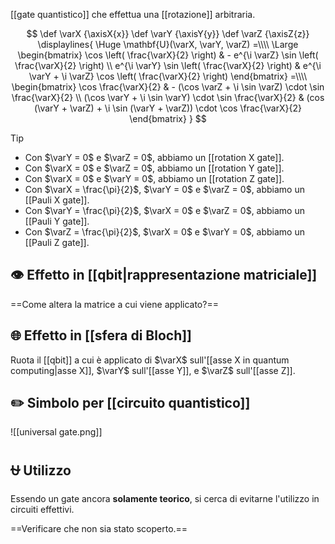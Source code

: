 [[gate quantistico]] che effettua una [[rotazione]] arbitraria.

$$
\def \varX {\axisX{x}}
\def \varY {\axisY{y}}
\def \varZ {\axisZ{z}}
\displaylines{
	\Huge
	\mathbf{U}(\varX, \varY, \varZ) 
	=\\\\ 
	\Large
	\begin{bmatrix}
		\cos \left( \frac{\varX}{2} \right) &
		- e^{\i \varZ} \sin \left( \frac{\varX}{2} \right) \\
		e^{\i \varY} \sin \left( \frac{\varX}{2} \right) &
		e^{\i \varY + \i \varZ} \cos \left( \frac{\varX}{2} \right)
	\end{bmatrix}
	=\\\\
	\begin{bmatrix}
		\cos \frac{\varX}{2} &
		- (\cos \varZ + \i \sin \varZ) \cdot \sin \frac{\varX}{2} \\
		(\cos \varY + \i \sin \varY) \cdot \sin \frac{\varX}{2} &
		(cos (\varY + \varZ) + \i \sin (\varY + \varZ)) \cdot \cos \frac{\varX}{2}
	\end{bmatrix}
}
$$

> [!Tip]
> - Con $\varY = 0$ e $\varZ = 0$, abbiamo un [[rotation X gate]].
> - Con $\varX = 0$ e $\varZ = 0$, abbiamo un [[rotation Y gate]].
> - Con $\varX = 0$ e $\varY = 0$, abbiamo un [[rotation Z gate]].
> - Con $\varX = \frac{\pi}{2}$, $\varY = 0$ e $\varZ = 0$, abbiamo un [[Pauli X gate]].
> - Con $\varY = \frac{\pi}{2}$, $\varX = 0$ e $\varZ = 0$, abbiamo un [[Pauli Y gate]].
> - Con $\varZ = \frac{\pi}{2}$, $\varX = 0$ e $\varY = 0$, abbiamo un [[Pauli Z gate]].

## 👁️ Effetto in [[qbit|rappresentazione matriciale]]

==Come altera la matrice a cui viene applicato?==

## 🌐 Effetto in [[sfera di Bloch]]

Ruota il [[qbit]] a cui è applicato di $\varX$ sull'[[asse X in quantum computing|asse X]], $\varY$ sull'[[asse Y]], e $\varZ$ sull'[[asse Z]].

## ✏️ Simbolo per [[circuito quantistico]]

![[universal gate.png]]

## ⛎ Utilizzo

Essendo un gate ancora **solamente teorico**, si cerca di evitarne l'utilizzo in circuiti effettivi.

==Verificare che non sia stato scoperto.==

